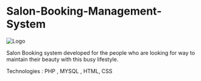 # Salon-Booking-Management-System

![Logo](https://user-images.githubusercontent.com/88552872/209249510-d5611b2e-9f54-4f69-a24c-44df4a73fa46.jpg)

Salon Booking system developed for the people who are looking for way to maintain their beauty with this busy lifestyle.

Technologies : PHP , MYSQL , HTML, CSS
